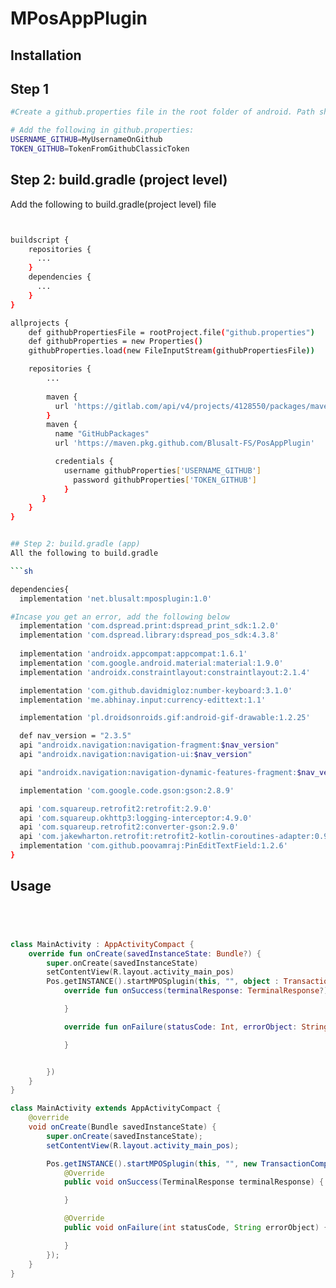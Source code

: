 # MPosAppPlugin

## Installation

## Step 1
```sh
#Create a github.properties file in the root folder of android. Path should be like below: E.g. "mySampleApp/android/github.properties"

# Add the following in github.properties:
USERNAME_GITHUB=MyUsernameOnGithub
TOKEN_GITHUB=TokenFromGithubClassicToken
```

## Step 2: build.gradle (project level)
Add the following to build.gradle(project level) file
```sh


buildscript {
    repositories {
      ...
    }
    dependencies {
      ...
    }
}

allprojects {
    def githubPropertiesFile = rootProject.file("github.properties")
    def githubProperties = new Properties()
    githubProperties.load(new FileInputStream(githubPropertiesFile))

    repositories {
        ...
                
        maven {
          url 'https://gitlab.com/api/v4/projects/4128550/packages/maven'
        }
        maven {
          name "GitHubPackages"
          url 'https://maven.pkg.github.com/Blusalt-FS/PosAppPlugin'

          credentials {
            username githubProperties['USERNAME_GITHUB']
              password githubProperties['TOKEN_GITHUB']
            }
       }
    }
}


## Step 2: build.gradle (app)
All the following to build.gradle

```sh

dependencies{
  implementation 'net.blusalt:mposplugin:1.0'

#Incase you get an error, add the following below
  implementation 'com.dspread.print:dspread_print_sdk:1.2.0'
  implementation 'com.dspread.library:dspread_pos_sdk:4.3.8'
  
  implementation 'androidx.appcompat:appcompat:1.6.1'
  implementation 'com.google.android.material:material:1.9.0'
  implementation 'androidx.constraintlayout:constraintlayout:2.1.4'

  implementation 'com.github.davidmigloz:number-keyboard:3.1.0'
  implementation 'me.abhinay.input:currency-edittext:1.1'

  implementation 'pl.droidsonroids.gif:android-gif-drawable:1.2.25'

  def nav_version = "2.3.5"
  api "androidx.navigation:navigation-fragment:$nav_version"
  api "androidx.navigation:navigation-ui:$nav_version"

  api "androidx.navigation:navigation-dynamic-features-fragment:$nav_version"

  implementation 'com.google.code.gson:gson:2.8.9'

  api 'com.squareup.retrofit2:retrofit:2.9.0'
  api 'com.squareup.okhttp3:logging-interceptor:4.9.0'
  api 'com.squareup.retrofit2:converter-gson:2.9.0'
  api 'com.jakewharton.retrofit:retrofit2-kotlin-coroutines-adapter:0.9.2'
  implementation 'com.github.poovamraj:PinEditTextField:1.2.6'
}
```


## Usage

```kt




class MainActivity : AppActivityCompact {
    override fun onCreate(savedInstanceState: Bundle?) {
        super.onCreate(savedInstanceState)
        setContentView(R.layout.activity_main_pos)
        Pos.getINSTANCE().startMPOSplugin(this, "", object : TransactionCompletedCallBack {
            override fun onSuccess(terminalResponse: TerminalResponse?) {

            }

            override fun onFailure(statusCode: Int, errorObject: String?) {

            }


        })
    }
}
```

```java
class MainActivity extends AppActivityCompact {
    @override
    void onCreate(Bundle savedInstanceState) {
        super.onCreate(savedInstanceState);
        setContentView(R.layout.activity_main_pos);

        Pos.getINSTANCE().startMPOSplugin(this, "", new TransactionCompletedCallBack() {
            @Override
            public void onSuccess(TerminalResponse terminalResponse) {

            }

            @Override
            public void onFailure(int statusCode, String errorObject) {

            }
        });
    }
}


